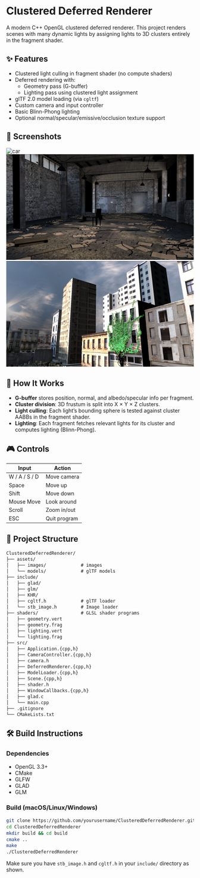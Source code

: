 # Clustered Deferred Renderer

A modern C++ OpenGL clustered deferred renderer. This project renders scenes with many dynamic lights by assigning lights to 3D clusters entirely in the fragment shader.

## ✨ Features

- Clustered light culling in fragment shader (no compute shaders)
- Deferred rendering with:
  - Geometry pass (G-buffer)
  - Lighting pass using clustered light assignment
- glTF 2.0 model loading (via `cgltf`)
- Custom camera and input controller
- Basic Blinn-Phong lighting
- Optional normal/specular/emissive/occlusion texture support

## 📸 Screenshots

![car](assets/images/car.png)
![warehouse](assets/images/warehouse.png)
![city](assets/images/city.png)

## 🧠 How It Works

- **G-buffer** stores position, normal, and albedo/specular info per fragment.
- **Cluster division**: 3D frustum is split into X × Y × Z clusters.
- **Light culling**: Each light’s bounding sphere is tested against cluster AABBs in the fragment shader.
- **Lighting**: Each fragment fetches relevant lights for its cluster and computes lighting (Blinn-Phong).


## 🎮 Controls

| Input         | Action         |
|---------------|----------------|
| W / A / S / D | Move camera    |
| Space         | Move up        |
| Shift         | Move down      |
| Mouse Move    | Look around    |
| Scroll        | Zoom in/out    |
| ESC           | Quit program   |

## 📁 Project Structure

```
ClusteredDeferredRenderer/
├── assets/
│   ├── images/             # images
│   └── models/             # glTF models
├── include/
│   ├── glad/
│   ├── glm/
│   ├── KHR/
│   ├── cgltf.h             # glTF loader
│   └── stb_image.h         # Image loader
├── shaders/                # GLSL shader programs
│   ├── geometry.vert
│   ├── geometry.frag
│   ├── lighting.vert
│   └── lighting.frag
├── src/
│   ├── Application.{cpp,h}
│   ├── CameraController.{cpp,h}
│   ├── camera.h
│   ├── DeferredRenderer.{cpp,h}
│   ├── ModelLoader.{cpp,h}
│   ├── Scene.{cpp,h}
│   ├── shader.h
│   ├── WindowCallbacks.{cpp,h}
│   ├── glad.c
│   └── main.cpp
├── .gitignore
└── CMakeLists.txt
```

## 🛠️ Build Instructions

### Dependencies

- OpenGL 3.3+
- CMake
- GLFW
- GLAD
- GLM

### Build (macOS/Linux/Windows)

```bash
git clone https://github.com/yourusername/ClusteredDeferredRenderer.git
cd ClusteredDeferredRenderer
mkdir build && cd build
cmake ..
make
./ClusteredDeferredRenderer
```

Make sure you have `stb_image.h` and `cgltf.h` in your `include/` directory as shown.
